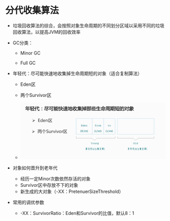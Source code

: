 # 分代收集算法

* 垃圾回收算法的综合，会按照对象生命周期的不同划分区域以采用不同的垃圾回收算法，以提高JVM的回收效率
* GC分类：

  * Minor GC

  * Full GC

* 年轻代：尽可能快速地收集掉生命周期短的对象（适合复制算法）

  * Eden区

  * 两个Survivor区

  * ![](/分代/1.png)

* 对象如何晋升到老年代

  * 经历一定Minor次数依然存活的对象
  * Survivor区中存放不下的对象
  * 新生成的大对象（-XX：PretenuerSizeThreshold）

* 常用的调优参数
  * -XX：SurvivorRatio：Eden和Survivor的比值，默认8：1



